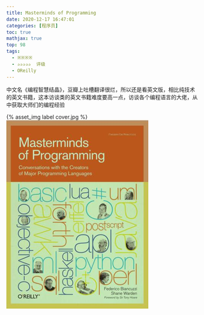 ```yaml
---
title: Masterminds of Programming
date: 2020-12-17 16:47:01
categories: [程序员]
toc: true
mathjax: true
top: 98
tags:
  - ※※※※  
  - ✰✰✰✰✰  评级
  - OReilly
---
```


中文名《编程智慧结晶》，豆瓣上吐槽翻译很烂，所以还是看英文版，相比纯技术的英文书籍，这本访谈类的英文书籍难度要高一点，访谈各个编程语言的大佬，从中获取大师们的编程经验

{% asset_img label cover.jpg %}
![](Masterminds-of-Programming/cover.jpg)
<!-- more -->


